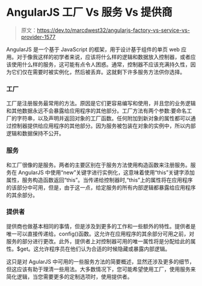 # AngularJS 工厂 Vs 服务 Vs 提供商

> 原文：<https://dev.to/marcdwest32/angularjs-factory-vs-service-vs-provider-1577>

AngularJS 是一个基于 JavaScript 的框架，用于设计基于组件的单页 web 应用。对于像我这样的初学者来说，应该将什么样的逻辑和数据放入控制器，或者应该使用什么样的服务，这可能有点令人困惑。通常，控制器不应该充满持久性，因为它们仅在需要时被实例化，然后被丢弃。这就剩下许多服务方法供你选择。

### 工厂

工厂是注册服务最常用的方法。原因是它们更容易编写和使用，并且您的业务逻辑和其他数据永远不会暴露给应用程序的其他部分。工厂方法有两个参数:要命名工厂的字符串，以及声明并返回对象的工厂函数。任何附加到新对象的属性都可以通过控制器提供给应用程序的其他部分。因为服务被包装在对象的实例中，所以内部逻辑和数据保持不公开。

### 服务

和工厂很像的是服务。两者的主要区别在于服务方法使用构造函数来注册服务。服务在 AngularJS 中使用“new”关键字进行实例化，这意味着使用“this”关键字添加属性，服务构造函数返回“this”。当传递给控制器时,“this”上的属性将在应用程序的该部分中可用，但是，由于这一点，给定服务的所有内部逻辑都暴露给应用程序的其余部分。

### 提供者

提供商也做基本相同的事情，但是涉及到更多的工作和一些额外的特性。提供者是唯一可以直接传递给。config()函数。这允许在应用程序的其余部分可用之前，对服务的部分进行更改。此外，提供者上对控制器可用的唯一属性将是分配给此的属性。$get。这允许程序员在他们认为合适的时候隐藏或暴露内部逻辑。

这只是对 AgularJS 中可用的一些服务方法的简要概述，显然还涉及更多的细节，但这应该有助于理清一些用法。大多数情况下，您可能希望使用工厂，使用服务来简化逻辑，当您需要更多的定制选项时，使用提供者。